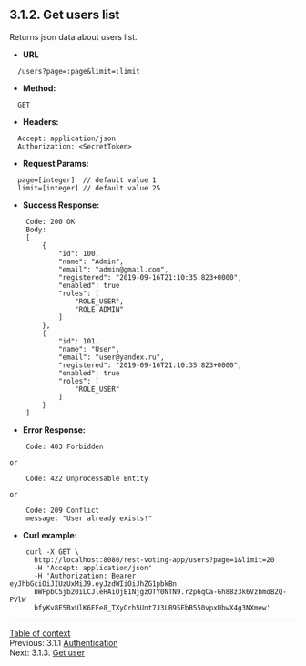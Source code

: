 **3.1.2. Get users list**
----
Returns json data about users list.
* **URL** 
```
  /users?page=:page&limit=:limit
```
* **Method:**
```
  GET
```
 
* **Headers:**
```
  Accept: application/json
  Authorization: <SecretToken>
```
* **Request Params:**
```
  page=[integer]  // default value 1
  limit=[integer] // default value 25
```
* **Success Response:**
```
    Code: 200 OK
    Body:
    [
        {
            "id": 100,
            "name": "Admin",
            "email": "admin@gmail.com",
            "registered": "2019-09-16T21:10:35.823+0000",
            "enabled": true
            "roles": [
                "ROLE_USER",
                "ROLE_ADMIN"
            ]
        },
        {
            "id": 101,
            "name": "User",
            "email": "user@yandex.ru",
            "registered": "2019-09-16T21:10:35.823+0000",
            "enabled": true
            "roles": [
                "ROLE_USER"
            ]
        }
    ]
``` 
* **Error Response:**
```
    Code: 403 Forbidden
```
    or
```
    Code: 422 Unprocessable Entity
```
    or
```
    Code: 209 Conflict
    message: "User already exists!"
``` 
* **Curl example:**
```
    curl -X GET \
      http://localhost:8080/rest-voting-app/users?page=1&limit=20
      -H 'Accept: application/json'
      -H 'Authorization: Bearer eyJhbGciOiJIUzUxMiJ9.eyJzdWIiOiJhZG1pbkBn
      bWFpbC5jb20iLCJleHAiOjE1NjgzOTY0NTN9.r2p6qCa-Gh88z3k6VzbmoB2Q-PVlW
      bfyKv8E5BxUlK6EFe8_TXyOrh5Unt7J3LB95EbB550vpxUbwX4g3NXmew'
```
----
[Table of context](api.md) \
Previous: 3.1.1 [Authentication](3_1_1.md) \
Next: 3.1.3. [Get user](3_1_3.md)